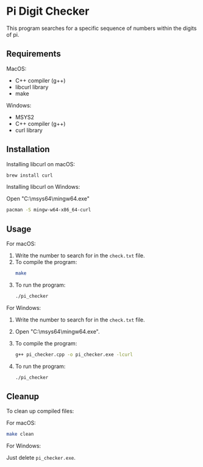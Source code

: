 # Pi Digit Checker

This program searches for a specific sequence of numbers within the digits of pi.

## Requirements

MacOS:

- C++ compiler (g++)
- libcurl library
- make

Windows:

- MSYS2
- C++ compiler (g++)
- curl library

## Installation

Installing libcurl on macOS:

```bash
brew install curl
```

Installing libcurl on Windows:

Open "C:\msys64\mingw64.exe"

```bash
pacman -S mingw-w64-x86_64-curl
```

## Usage

For macOS:

1. Write the number to search for in the `check.txt` file.
2. To compile the program:
   ```bash
   make
   ```
3. To run the program:
   ```bash
   ./pi_checker
   ```

For Windows:

1. Write the number to search for in the `check.txt` file.
2. Open "C:\msys64\mingw64.exe".
3. To compile the program:

   ```bash
   g++ pi_checker.cpp -o pi_checker.exe -lcurl
   ```

4. To run the program:
   ```bash
   ./pi_checker
   ```

## Cleanup

To clean up compiled files:

For macOS:

```bash
make clean
```

For Windows:

Just delete `pi_checker.exe`.
